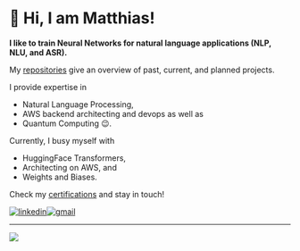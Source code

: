 <!--Inspiration / source: https://github.com/Gladiator07-->
# 👋 Hi, I am Matthias!

**I like to train Neural Networks for natural language applications (NLP, NLU, and ASR).**

My [repositories](https://github.com/matthiasdroth?tab=repositories) give an overview of past, current, and planned projects.

I provide expertise in
- Natural Language Processing,
- AWS backend architecting and devops as well as
- Quantum Computing 😉.

Currently, I busy myself with
- HuggingFace Transformers,
- Architecting on AWS, and
- Weights and Biases.

Check my <a target="_blank" href="https://matthiasdroth.github.io/">certifications</a> and stay in touch!

<a target="_blank" href="https://www.linkedin.com/in/matthias-droth/"><img src="https://img.shields.io/badge/LinkedIn-0077B5?style=for-the-badge&logo=linkedin&logoColor=white" alt="linkedin"></a><a target="_blank" href="mailto:matthias.droth@gmail.com"><img src="https://img.shields.io/badge/Gmail-D14836?style=for-the-badge&logo=gmail&logoColor=white" alt="gmail"></a><!--<a target="_blank" href="https://www.malt.de/profile/matthiasdroth"><img src="https://rb.gy/ry3y6t" alt="malt"></a>-->

---
![](https://komarev.com/ghpvc/?username=matthiasdroth)

<!---
Tech stack (svg icons): AWS, Python, HuggingFace, PyTorch, W&B, TensorFlow, SVG, and Angular
--->

<!---
matthiasdroth/matthiasdroth is a ✨ special ✨ repository because its `README.md` (this file) appears on your GitHub profile.
You can click the Preview link to take a look at your changes.
--->
